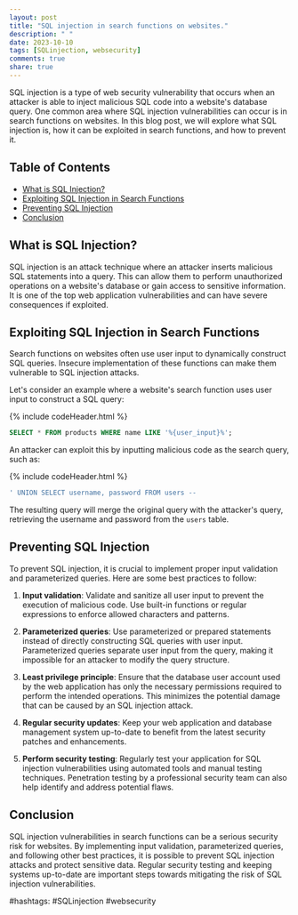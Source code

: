```yaml
---
layout: post
title: "SQL injection in search functions on websites."
description: " "
date: 2023-10-10
tags: [SQLinjection, websecurity]
comments: true
share: true
---
```


SQL injection is a type of web security vulnerability that occurs when an attacker is able to inject malicious SQL code into a website's database query. One common area where SQL injection vulnerabilities can occur is in search functions on websites. In this blog post, we will explore what SQL injection is, how it can be exploited in search functions, and how to prevent it.

## Table of Contents
- [What is SQL Injection?](#what-is-sql-injection)
- [Exploiting SQL Injection in Search Functions](#exploiting-sql-injection-in-search-functions)
- [Preventing SQL Injection](#preventing-sql-injection)
- [Conclusion](#conclusion)

## What is SQL Injection? 
SQL injection is an attack technique where an attacker inserts malicious SQL statements into a query. This can allow them to perform unauthorized operations on a website's database or gain access to sensitive information. It is one of the top web application vulnerabilities and can have severe consequences if exploited.

## Exploiting SQL Injection in Search Functions
Search functions on websites often use user input to dynamically construct SQL queries. Insecure implementation of these functions can make them vulnerable to SQL injection attacks. 

Let's consider an example where a website's search function uses user input to construct a SQL query:

{% include codeHeader.html %}
```sql
SELECT * FROM products WHERE name LIKE '%{user_input}%';
```

An attacker can exploit this by inputting malicious code as the search query, such as:

{% include codeHeader.html %}
```sql
' UNION SELECT username, password FROM users --
```

The resulting query will merge the original query with the attacker's query, retrieving the username and password from the `users` table. 

## Preventing SQL Injection
To prevent SQL injection, it is crucial to implement proper input validation and parameterized queries. Here are some best practices to follow:

1. **Input validation**: Validate and sanitize all user input to prevent the execution of malicious code. Use built-in functions or regular expressions to enforce allowed characters and patterns.

2. **Parameterized queries**: Use parameterized or prepared statements instead of directly constructing SQL queries with user input. Parameterized queries separate user input from the query, making it impossible for an attacker to modify the query structure.

3. **Least privilege principle**: Ensure that the database user account used by the web application has only the necessary permissions required to perform the intended operations. This minimizes the potential damage that can be caused by an SQL injection attack.

4. **Regular security updates**: Keep your web application and database management system up-to-date to benefit from the latest security patches and enhancements.

5. **Perform security testing**: Regularly test your application for SQL injection vulnerabilities using automated tools and manual testing techniques. Penetration testing by a professional security team can also help identify and address potential flaws.

## Conclusion
SQL injection vulnerabilities in search functions can be a serious security risk for websites. By implementing input validation, parameterized queries, and following other best practices, it is possible to prevent SQL injection attacks and protect sensitive data. Regular security testing and keeping systems up-to-date are important steps towards mitigating the risk of SQL injection vulnerabilities.

#hashtags: #SQLinjection #websecurity